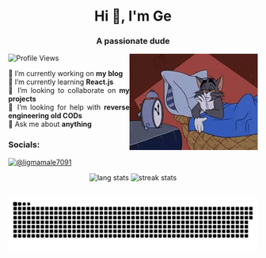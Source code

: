 <h1 align="center">Hi 👋, I'm Ge</h1>
<h3 align="center">A passionate dude</h3>

<p align="justify">
  <img src="https://komarev.com/ghpvc/?username=supplefrog&label=Profile%20views&color=0e75b6&style=flat" alt="Profile Views">
  &nbsp;&nbsp;&nbsp;&nbsp;
  <img align="right" src="images.jpeg" alt="Ge's Image">
</p>

<p align="justify">
  🔭 I’m currently working on <strong>my blog</strong><br>
  🌱 I’m currently learning <strong>React.js</strong><br>
  👯 I’m looking to collaborate on <strong>my projects</strong><br>
  🤝 I’m looking for help with <strong>reverse engineering old CODs</strong><br>
  💬 Ask me about <strong>anything</strong>
</p>

<h3 align="left">Socials:</h3>
<p align="left">
  <a href="https://www.youtube.com/c/@ligmamale7091" target="blank">
    <img src="https://raw.githubusercontent.com/rahuldkjain/github-profile-readme-generator/master/src/images/icons/Social/youtube.svg" alt="@ligmamale7091" height="30" width="40" />
  </a>
</p>

<p align="justify">
  <p align="center">
    <img src="https://github-readme-stats.vercel.app/api/top-langs?username=supplefrog&show_icons=true&locale=en&layout=compact" alt="lang stats">
    <img src="https://github-readme-streak-stats.herokuapp.com/?user=supplefrog&" alt="streak stats">
  </p>
  
  <br clear="both">
  <img src="https://raw.githubusercontent.com/supplefrog/supplefrog/output/snake.svg" alt="Snake Animation" />
</p>
